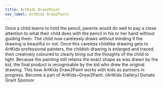 ```yaml
---
title: ArtKids Draw2Paint
nav_label: ArtKids Draw2Paint
---
```

Once a child learns to hold the pencil, parents would do well to pay a close attention to what their child does with the pencil in his or her hand without guiding them. The child now carelessly draws without minding if the drawing is beautiful or not. Once this careless childlike drawing gets to ArtKids professional painters, the childish drawing is enlarged and traced, then creatively coloured to clearly bring out the thoughts of the child to light. Because the painting still retains the exact shape as was drawn by the kid, the final product is recognisable by the kid who drew the original drawing. 
This how ArtKids Draw2Paint  works with kids as partners in progress.
Become a part of ArtKids~Draw2Paint.
{ArtKids Gallery}
Donate
Grant
Sponsor
